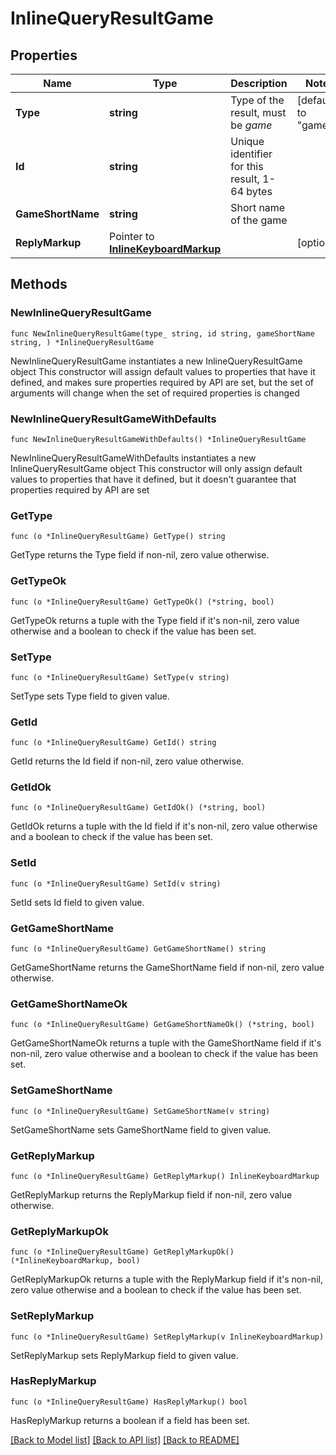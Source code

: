 # InlineQueryResultGame

## Properties

Name | Type | Description | Notes
------------ | ------------- | ------------- | -------------
**Type** | **string** | Type of the result, must be *game* | [default to "game"]
**Id** | **string** | Unique identifier for this result, 1-64 bytes | 
**GameShortName** | **string** | Short name of the game | 
**ReplyMarkup** | Pointer to [**InlineKeyboardMarkup**](InlineKeyboardMarkup.md) |  | [optional] 

## Methods

### NewInlineQueryResultGame

`func NewInlineQueryResultGame(type_ string, id string, gameShortName string, ) *InlineQueryResultGame`

NewInlineQueryResultGame instantiates a new InlineQueryResultGame object
This constructor will assign default values to properties that have it defined,
and makes sure properties required by API are set, but the set of arguments
will change when the set of required properties is changed

### NewInlineQueryResultGameWithDefaults

`func NewInlineQueryResultGameWithDefaults() *InlineQueryResultGame`

NewInlineQueryResultGameWithDefaults instantiates a new InlineQueryResultGame object
This constructor will only assign default values to properties that have it defined,
but it doesn't guarantee that properties required by API are set

### GetType

`func (o *InlineQueryResultGame) GetType() string`

GetType returns the Type field if non-nil, zero value otherwise.

### GetTypeOk

`func (o *InlineQueryResultGame) GetTypeOk() (*string, bool)`

GetTypeOk returns a tuple with the Type field if it's non-nil, zero value otherwise
and a boolean to check if the value has been set.

### SetType

`func (o *InlineQueryResultGame) SetType(v string)`

SetType sets Type field to given value.


### GetId

`func (o *InlineQueryResultGame) GetId() string`

GetId returns the Id field if non-nil, zero value otherwise.

### GetIdOk

`func (o *InlineQueryResultGame) GetIdOk() (*string, bool)`

GetIdOk returns a tuple with the Id field if it's non-nil, zero value otherwise
and a boolean to check if the value has been set.

### SetId

`func (o *InlineQueryResultGame) SetId(v string)`

SetId sets Id field to given value.


### GetGameShortName

`func (o *InlineQueryResultGame) GetGameShortName() string`

GetGameShortName returns the GameShortName field if non-nil, zero value otherwise.

### GetGameShortNameOk

`func (o *InlineQueryResultGame) GetGameShortNameOk() (*string, bool)`

GetGameShortNameOk returns a tuple with the GameShortName field if it's non-nil, zero value otherwise
and a boolean to check if the value has been set.

### SetGameShortName

`func (o *InlineQueryResultGame) SetGameShortName(v string)`

SetGameShortName sets GameShortName field to given value.


### GetReplyMarkup

`func (o *InlineQueryResultGame) GetReplyMarkup() InlineKeyboardMarkup`

GetReplyMarkup returns the ReplyMarkup field if non-nil, zero value otherwise.

### GetReplyMarkupOk

`func (o *InlineQueryResultGame) GetReplyMarkupOk() (*InlineKeyboardMarkup, bool)`

GetReplyMarkupOk returns a tuple with the ReplyMarkup field if it's non-nil, zero value otherwise
and a boolean to check if the value has been set.

### SetReplyMarkup

`func (o *InlineQueryResultGame) SetReplyMarkup(v InlineKeyboardMarkup)`

SetReplyMarkup sets ReplyMarkup field to given value.

### HasReplyMarkup

`func (o *InlineQueryResultGame) HasReplyMarkup() bool`

HasReplyMarkup returns a boolean if a field has been set.


[[Back to Model list]](../README.md#documentation-for-models) [[Back to API list]](../README.md#documentation-for-api-endpoints) [[Back to README]](../README.md)


